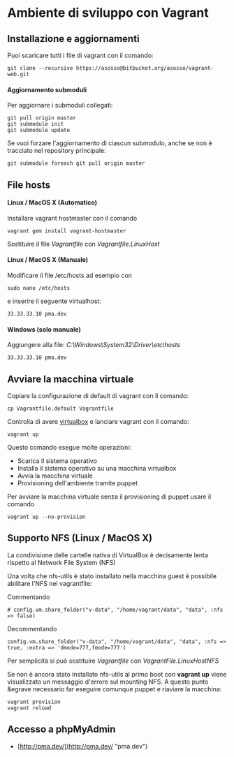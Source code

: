 # Ambiente di sviluppo con Vagrant #

## Installazione e aggiornamenti ##

Puoi scaricare tutti i file di vagrant con il comando:

	git clone --recursive https://asosso@bitbucket.org/asosso/vagrant-web.git

#### Aggiornamento submoduli ####
Per aggiornare i submoduli collegati:

	git pull origin master
	git submodule init
	git submodule update

Se vuoi forzare l'aggiornamento di ciascun submodulo, anche se non è tracciato nel repository principale:

	git submodule foreach git pull origin master
        
## File hosts ##

#### Linux / MacOS X (Automatico) #### 
Installare vagrant hostmaster con il comando

	vagrant gem install vagrant-hostmaster

Sostituire il file *Vagrantfile* con *Vagrantfile.LinuxHost*

#### Linux / MacOS X (Manuale) ####
Modificare il file /etc/hosts ad esempio con 

	sudo nano /etc/hosts 

e inserire il seguente virtualhost:

	33.33.33.10	pma.dev

#### Windows (solo manuale) ####
Aggiungere alla file: *C:\Windows\System32\Driver\etc\hosts*

	33.33.33.10	pma.dev

## Avviare la macchina virtuale ##
Copiare la configurazione di default di vagrant con il comando:

	cp Vagrantfile.default Vagrantfile

Controlla di avere [virtualbox](http://download.virtualbox.org/virtualbox/4.2.4/ "Virtualbox 4.2.4") e lanciare vagrant con il comando:

	vagrant up
		
Questo comando esegue molte operazioni:

* Scarica il sistema operativo
* Installa il sistema operativo su una macchina virtualbox
* Avvia la macchina virtuale
* Provisioning dell'ambiente tramite puppet

Per avviare la macchina virtuale senza il provisioning di puppet usare il comando

	vagrant up --no-provision

## Supporto NFS (Linux / MacOS X) ##
La condivisione delle cartelle nativa di VirtualBox è decisamente lenta rispetto al Network File System (NFS)

Una volta che nfs-utils è stato installato nella macchina guest è possibile abilitare l'NFS nel vagrantfile:

Commentando 

	# config.vm.share_folder("v-data", "/home/vagrant/data", "data", :nfs => false)

Decommentando

	config.vm.share_folder("v-data", "/home/vagrant/data", "data", :nfs => true, :extra => 'dmode=777,fmode=777')
	
Per semplicit&agrave; si pu&ograve; sostituire *Vagrantfile* con *VagrantFile.LinuxHostNFS*

Se non &egrave; ancora stato installato nfs-utils al primo boot con **vagrant up** viene visualizzato un messaggio d'errore sul mounting NFS. A questo punto &egrave necessario far eseguire comunque puppet e riaviare la macchina:

	vagrant provision
	vagrant reload


## Accesso a phpMyAdmin ##
* [http://pma.dev/](http://pma.dev/ "pma.dev")
